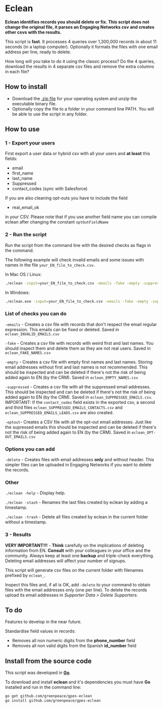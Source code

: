 # Eclean

**Eclean identifies records you should delete or fix. This script does not change the original file, it parses an Engaging Networks csv and creates other csvs with the results.**

This script is **fast**. It processes 4 queries over 1,300,000 records in about 11 seconds (in a laptop computer). Optionally it formats the files with one email address per line, ready to delete. 

How long will you take to do it using the classic process? Do the 4 queries, download the results in 4 separate csv files and remove the extra columns in each file?

## How to install

* Download the [.zip file](https://github.com/greenpeace/gpes-eclean/releases) for your operating system and unzip the executable binary file.
* Optionally copy the file to a folder in your command line PATH. You will be able to use the script in any folder.

## How to use

### 1 - Export your users

First export a user data or hybrid csv with all your users and **at least** this fields:

* email
* first_name
* last_name
* Suppressed
* contact_codes (sync with Salesforce)

If you are also cleaning opt-outs you have to include the field

* real_email_ok

in your CSV. Please note that if you use another field name you can compile eclean after changing the constant `optOutFieldName`

### 2 - Run the script

Run the script from the command line with the desired checks as flags in the command. 

The following example will check invalid emails and some issues with names in the file `your_EN_file_to_check.csv`.

In Mac OS / Linux:

```bash
./eclean -input=your_EN_file_to_check.csv -emails -fake -empty -suppressed -optout -delete
```

In Windows:

```bash
./eclean.exe -input=your_EN_file_to_check.csv -emails -fake -empty -suppressed -optout -delete
```

### List of checks you can do

`-emails` - Creates a csv file with records that don't respect the email regular expression. This emails can be fixed or deleted. Saved in `eclean_INVALID_EMAILS.csv`

`-fake` - Creates a csv file with records with weird first and last names. You should inspect them and delete them as they are not real users. Saved in `eclean_FAKE_NAMES.csv`

`-empty` - Creates a csv file with empty first names and last names. Storing email addresses without first and last names is not recommended. This should be inspected and can be deleted if there's not the risk of being added again to EN (by the CRM). Saved in `eclean_EMPTY_NAMES.csv`

`-suppressed` - Creates a csv file with all the suppressed email addresses. This should be inspected and can be deleted if there's not the risk of being added again to EN (by the CRM). Saved in `eclean_SUPPRESSED_EMAILS.csv`. IMPORTANT: If the `contact_codes` field exists in the exported csv, a second and third files `eclean_SUPPRESSED_EMAILS_CONTACTS.csv` and `eclean_SUPPRESSED_EMAILS_LEADS.csv` are also created.

`-optout`- Creates a CSV file with all the opt-out email addresses. Just like the supressed emails this should be inspected and can be deleted if there's not the risk of being added again to EN (by the CRM). Saved in `eclean_OPT-OUT_EMAILS.csv`

### Options you can add

`-delete` - Creates files with email addresses **only** and without header. This simpler files can be uploaded in Engaging Networks if you want to delete the records.

### Other

`./eclean -help` - Display help.

`./eclean -stash` - Renames the last files created by eclean by adding a timestamp.

`./eclean -trash` - Delete all files created by eclean in the current folder without a timestamp.

### 3 - Results

**VERY IMPORTANT!!!** - **Think** carefully on the implications of deleting information from EN. **Consult** with your colleagues in your office and the community. Always keep at least one **backup** and triple-check everything. Deleting email addresses will affect your number of signups.

This script will generate csv files on the current folder with filenames prefixed by `eclean_`. 

Inspect this files and, if all is OK, add `-delete` to your command to obtain files with the email addresses only (one per line). To delete the records upload its email addresses in *Supporter Data &gt; Delete Supporters*.

## To do

Features to develop in the near future.

Standardise field values in records:

* Removes all non numeric digits from the **phone_number** field
* Removes all non valid digits from the Spanish **id_number** field

## Install from the source code

This script was developed in **[Go](https://golang.org/)**.

To download and install **eclean** and it's dependencies you must have **Go** installed and run in the command line:

```bash
go get github.com/greenpeace/gpes-eclean
go install github.com/greenpeace/gpes-eclean
```
